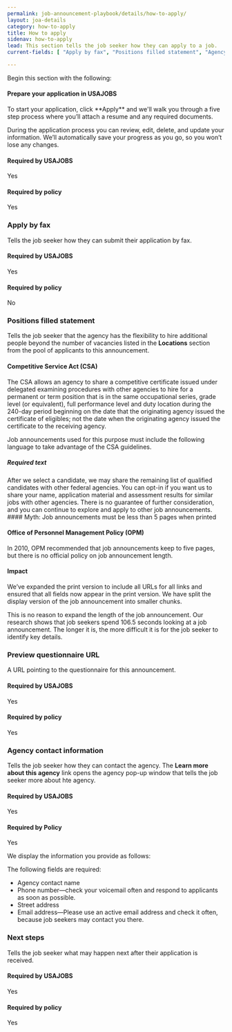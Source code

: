 ```yaml
---
permalink: job-announcement-playbook/details/how-to-apply/
layout: joa-details
category: how-to-apply
title: How to apply
sidenav: how-to-apply
lead: This section tells the job seeker how they can apply to a job.
current-fields: [ "Apply by fax", "Positions filled statement", "Agency contact information", "Preview questionnaire URL", "Next steps"]

---
```


Begin this section with the following:


<div class="usajobs-recruitment-joa-playbook-details__suggested-text">
<h4>Prepare your application in USAJOBS</h4>
<p>
To start your application, click **Apply** and we'll walk you through a five step process where you’ll attach a resume and any required documents.
</p>
<p>
During the application process you can review, edit, delete, and update your information. We’ll automatically save your progress as you go, so you won’t lose any changes.
</p>
</div>

<div class="usajobs-recruitment-joa-playbook-details__container">
<div class="usajobs-recruitment-joa-playbook-details__required-by-usajobs">
  <h4>Required by USAJOBS</h4>
  <p>Yes</p>
</div>
<div class="usajobs-recruitment-joa-playbook-details__required-by-policy">
  <h4>Required by policy</h4>
  <p>Yes</p>
</div>
</div>

### Apply by fax

Tells the job seeker how they can submit their application by fax.

<div class="usajobs-recruitment-joa-playbook-details__container">
<div class="usajobs-recruitment-joa-playbook-details__required-by-usajobs">
  <h4>Required by USAJOBS</h4>
  <p>Yes</p>
</div>
<div class="usajobs-recruitment-joa-playbook-details__required-by-policy">
  <h4>Required by policy</h4>
  <p>No</p>
</div>
</div>

### Positions filled statement

Tells the job seeker that the agency has the flexibility to hire additional people beyond the number of vacancies listed in the **Locations** section from the pool of applicants to this announcement. 

#### Competitive Service Act (CSA)  

The CSA allows an agency to share a competitive certificate issued under delegated examining procedures with other agencies to hire for a permanent or term position that is in the same occupational series, grade level (or equivalent), full performance level and duty location during the 240-day period beginning on the date that the originating agency issued the certificate of eligibles; not the date when the originating agency issued the certificate to the receiving agency.  

Job announcements used for this purpose must include the following language to take advantage of the CSA guidelines. 

<div class="usajobs-recruitment-joa-playbook-details__suggested-text">
<h5>Required text</h5>
After we select a candidate, we may share the remaining list of qualified candidates with other federal agencies. You can opt-in if you want us to share your name, application material and assessment results for similar jobs with other agencies. There is no guarantee of further consideration, and you can continue to explore and apply to other job announcements. 
</div>

<div class="usajobs-recruitment-joa-playbook-details__myth">
#### Myth: Job announcements must be less than 5 pages when printed

<div class="usajobs-recruitment-joa-playbook-details__container">
<div class="usajobs-recruitment-joa-playbook-details__do">
  <h4>Office of Personnel Management Policy (OPM)</h4>
  <p>
    In 2010, OPM recommended that job announcements keep to five pages, but there is no official policy on job announcement length. 
  </p>
</div>
<div class="usajobs-recruitment-joa-playbook-details__do-not">
  <h4>Impact</h4>
  <p>
    We’ve expanded the print version to include all URLs for all links and ensured that all fields now appear in the print version. We have split the display version of the job announcement into smaller chunks.</p>
<p>
This is no reason to expand the length of the job announcement. Our research shows that job seekers spend 106.5 seconds looking at a job announcement. The longer it is, the more difficult it is for the job seeker to identify key details. 
  </p>
</div>
</div>
</div>

### Preview questionnaire URL 

A URL pointing to the questionnaire for this announcement. 

<div class="usajobs-recruitment-joa-playbook-details__container">
<div class="usajobs-recruitment-joa-playbook-details__required-by-usajobs">
  <h4>Required by USAJOBS</h4>
  <p>Yes</p>
</div>
<div class="usajobs-recruitment-joa-playbook-details__required-by-policy">
  <h4>Required by policy</h4>
  <p>Yes</p>
</div>
</div>

### Agency contact information

Tells the job seeker how they can contact the agency. The **Learn more about this agency** link opens the agency pop-up window that tells the job seeker more about hte agency.

<div class="usajobs-recruitment-joa-playbook-details__container">
<div class="usajobs-recruitment-joa-playbook-details__required-by-usajobs">
  <h4>Required by USAJOBS</h4>
  <p>Yes</p>
</div>
<div class="usajobs-recruitment-joa-playbook-details__required-by-policy">
  <h4>Required by Policy</h4>
  <p>Yes</p>
</div>
</div>

We display the information you provide as follows:

<div class="usajobs-recruitment-joa-playbook-details__example-img">
<amp-img src="{{ '/assets/images/job-announcement-playbook/agency-contact-info-v6.6.png' | relative_url }}"
  srcset="{{ '/assets/images/job-announcement-playbook/agency-contact-info-v6.6.png' | relative_url }} 768w,
  {{ '/assets/images/job-announcement-playbook/agency-contact-info-v6.6-SM.png' | relative_url }} 100w"
  width="692"
  height="376"
  layout="responsive"
  alt="Agency contact information v6.6 example"></amp-img>
</div>

The following fields are required:

* Agency contact name
* Phone number—check your voicemail often and respond to applicants as soon as possible.
* Street address
* Email address—Please use an active email address and check it often, because job seekers may contact you there.


### Next steps

Tells the job seeker what may happen next after their application is received. 

<div class="usajobs-recruitment-joa-playbook-details__container">
<div class="usajobs-recruitment-joa-playbook-details__required-by-usajobs">
  <h4>Required by USAJOBS</h4>
  <p>Yes</p>
</div>
<div class="usajobs-recruitment-joa-playbook-details__required-by-policy">
  <h4>Required by policy</h4>
  <p>Yes</p>
</div>
</div>





